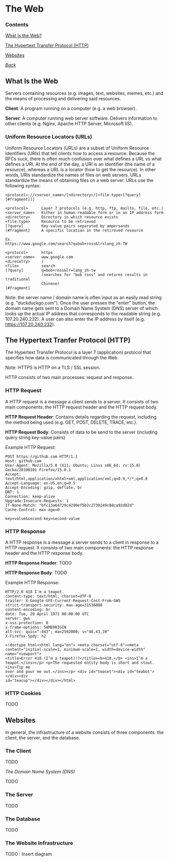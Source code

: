 # The Web

### Contents
[What Is the Web?](#what-is-the-web)

[The Hypertext Transfer Protocol (HTTP)](#the-hypertext-transfer-protocol-http)

[Websites](#websites)

*[Back](../week3-websecurity#week-3---web-security)*


## What Is the Web

Servers containing resources (e.g. images, text, websites, memes, etc.) and 
the means of processing and delivering said resources.

__Client__: A program running on a computer (e.g. a web browser).

__Server__: A computer running web server software. Delivers information 
to other clients (e.g. Nginx, Apache HTTP Server, Microsoft IIS).

### Uniform Resource Locators (URLs)

Uniform Resource Locators (URLs) are a subset of Uniform Resource Identifiers 
(URIs) that tell clients how to access a resource. Because the RFCs suck, there 
is often much confusion over what defines a URL vs what defines a URI. At 
the end of the day, a URI is an identifier (the name of a resource), whereas 
a URL is a locator (how to get the resource). In other words, URIs standardize 
the names of files on web servers. URLs standardize the means of obtaining 
files on a web server. URLs use the following syntax:

```
<protocol>://<server_name>/[<directory>/[<file.type>[?query][#fragment]]]

<protocol>      Layer 7 protocols (e.g. http, ftp, mailto, file, etc.)
<server_name>   Either in human-readable form or in an IP address form
<directory>     Directory in which resource exists
<file.type>     Resource to be retrieved
[?query]        Key-value pairs separated by ampersands
[#fragment]     A specific location in the retireved resource

Ex.
https://www.google.com/search?q=bob+ross&lr=lang_zh-TW

<protocol>      https
<server_name>   www.google.com
<direcotry>     /
<file>          search
[?query]        q=bob+ross&lr=lang_zh-tw
                (searches for "bob ross" and returns results in traditional
                Chinese)
[#fragment]     
```

Note: the server name / domain name is often input as an easily read 
string (e.g. "duckduckgo.com"). Once the user presses the "enter" button, 
the domain name gets sent to a Domain Name System (DNS) server of which 
looks up the actual IP address that corresponds to the readable string 
(e.g. 107.20.240.232). A user can also enter the IP address by itself 
(e.g. https://107.20.240.232).


## The Hypertext Tranfer Protocol (HTTP)

The Hypertext Transfer Protocol is a layer 7 (application) protocol that 
specifies how data is communicated through the Web.

Note: HTTPS is HTTP on a TLS / SSL session.

HTTP consists of two main processes: request and response.

### HTTP Request
A HTTP request is a message a client sends to a server. It consists of 
two main components: the HTTP request header and the HTTP request body.

__HTTP Request Header__: Contains details regarding the request, including
the method being used (e.g. GET, POST, DELETE, TRACE, etc.).

__HTTP Request Body__: Consists of data to be send to the server (including
query string key-value pairs)

Example HTTP Request:
```
POST https://github.com HTTP/1.1
Host: github.com
User-Agent: Mozilla/5.0 (X11; Ubuntu; Linux x86_64; rv:15.0) Gecko/20100101 Firefox/15.0.1
Accept: text/html,application/xhtml+xml,application/xml;q=0.9,*/*;q=0.8
Accept-Language: en-US,en;q=0.5
Accept-Encoding: gzip, deflate, br
DNT: 1
Connection: keep-alive
Upgrade-Insecure-Requests: 1
If-None-Match: "bfc13a64729c4290ef5b2c2730249c88ca92d82d"
Cache-Control: max-age=0

key=value&second-key=second-value
```

### HTTP Response
A HTTP response is a message a server sends to a client in response to a 
HTTP request. It consists of two main components: the HTTP response header 
and the HTTP response body.

__HTTP Response Header__: TODO

__HTTP Response Body__: TODO

Example HTTP Response:
```
HTTP/2.0 418 I'm a teapot.
content-type: text/html; charset=UTF-8
trailer: X-Google-GFE-Current-Request-Cost-From-GWS
strict-transport-security: max-age=31536000
content-encoding: br
date: Tue, 20 April 1971 00:00:00 UTC
server: gws
x-xss-protection: 0
x-frame-options: SAMEORIGIN
alt-svc: quic=":443"; ma=2592000; v="46,43,39"
X-Firefox-Spdy: h2

<!doctype html><html lang="en"> <meta charset="utf-8"><meta
content="initial-scale=1, minimum-scale=1, width=device-width" name="viewport">
<title>Error 418 (I’m a teapot)!?</title><b>418.</b> <ins>I’m a
teapot.</ins></p> <p>The requested entity body is short and stout. <ins>Tip me
over and pour me out.</ins></p> <div id="teaset"><div id="teabot"></div><div
id="teacup"></div></div></html>
```

### HTTP Cookies
TODO


## Websites

In general, the infrastructure of a website consists of three components: 
the client, the server, and the database.

### The Client
TODO

*The Domain Name System (DNS)*

TODO

### The Server
TODO

### The Database
TODO

### The Website Infrastructure
TODO : Insert diagram

